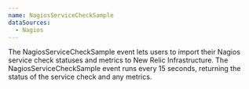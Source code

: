 ```yaml
---
name: NagiosServiceCheckSample
dataSources:
  - Nagios
---
```


The NagiosServiceCheckSample event lets users to import their Nagios service check statuses and metrics to New Relic Infrastructure. The NagiosServiceCheckSample event runs every 15 seconds, returning the status of the service check and any metrics.